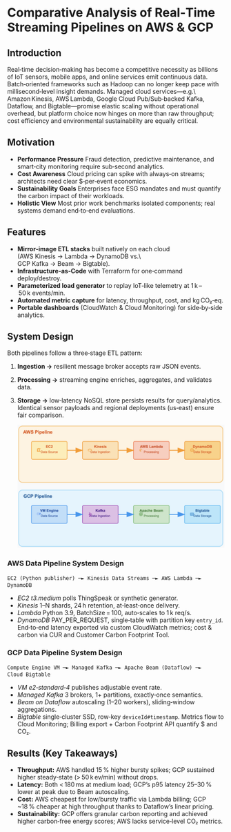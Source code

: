 # Comparative Analysis of Real‑Time Streaming Pipelines on AWS & GCP 

## Introduction

Real‑time decision‑making has become a competitive necessity as billions of IoT sensors, mobile apps, and online services emit continuous data.  Batch‑oriented frameworks such as Hadoop can no longer keep pace with millisecond‑level insight demands.  Managed cloud services—e.g.\ Amazon Kinesis, AWS Lambda, Google Cloud Pub/Sub‑backed Kafka, Dataflow, and Bigtable—promise elastic scaling without operational overhead, but platform choice now hinges on more than raw throughput; cost efficiency and environmental sustainability are equally critical.

## Motivation

* **Performance Pressure** Fraud detection, predictive maintenance, and smart‑city monitoring require sub‑second analytics.
* **Cost Awareness** Cloud pricing can spike with always‑on streams; architects need clear \$‑per‑event economics.
* **Sustainability Goals** Enterprises face ESG mandates and must quantify the carbon impact of their workloads.
* **Holistic View** Most prior work benchmarks isolated components; real systems demand end‑to‑end evaluations. 

## Features

* **Mirror‑image ETL stacks** built natively on each cloud (AWS Kinesis → Lambda → DynamoDB vs.\ GCP Kafka → Beam → Bigtable).
* **Infrastructure‑as‑Code** with Terraform for one‑command deploy/destroy.
* **Parameterized load generator** to replay IoT‑like telemetry at 1 k – 50 k events/min.
* **Automated metric capture** for latency, throughput, cost, and kg CO₂‑eq.
* **Portable dashboards** (CloudWatch & Cloud Monitoring) for side‑by‑side analytics.

## System Design

Both pipelines follow a three‑stage ETL pattern:

1. **Ingestion →** resilient message broker accepts raw JSON events.
2. **Processing →** streaming engine enriches, aggregates, and validates data.
3. **Storage →** low‑latency NoSQL store persists results for query/analytics.
   Identical sensor payloads and regional deployments (us‑east) ensure fair comparison.

   ![AWS-GCP data-pipleine design](image.png)

### AWS Data Pipeline System Design

```
EC2 (Python publisher) ─► Kinesis Data Streams ─► AWS Lambda ─► DynamoDB
```

* *EC2 t3.medium* polls ThingSpeak or synthetic generator.
* *Kinesis* 1–N shards, 24 h retention, at‑least‑once delivery.
* *Lambda* Python 3.9, BatchSize = 100, auto‑scales to 1 k req/s.
* *DynamoDB* PAY\_PER\_REQUEST, single‑table with partition key `entry_id`.
  End‑to‑end latency exported via custom CloudWatch metrics; cost & carbon via CUR and Customer Carbon Footprint Tool.

### GCP Data Pipeline System Design

```
Compute Engine VM ─► Managed Kafka ─► Apache Beam (Dataflow) ─► Cloud Bigtable
```

* *VM e2‑standard‑4* publishes adjustable event rate.
* *Managed Kafka* 3 brokers, 1+ partitions, exactly‑once semantics.
* *Beam on Dataflow* autoscaling (1–20 workers), sliding‑window aggregations.
* *Bigtable* single‑cluster SSD, row‑key `deviceId#timestamp`.
  Metrics flow to Cloud Monitoring; Billing export + Carbon Footprint API quantify \$ and CO₂.

## Results (Key Takeaways)

* **Throughput:** AWS handled 15 % higher bursty spikes; GCP sustained higher steady‑state (> 50 k ev/min) without drops.
* **Latency:** Both < 180 ms at medium load; GCP’s p95 latency 25–30 % lower at peak due to Beam autoscaling.
* **Cost:** AWS cheapest for low/bursty traffic via Lambda billing; GCP \~18 % cheaper at high throughput thanks to Dataflow’s linear pricing.
* **Sustainability:** GCP offers granular carbon reporting and achieved higher carbon‑free energy scores; AWS lacks service‑level CO₂ metrics.
